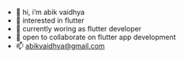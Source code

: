 - 👋 hi, i’m abik vaidhya
- 👀 interested in flutter
- 🌱 currently woring as flutter developer
- 💞️ open to collaborate on flutter app development
- 📫 abikvaidhya@gmail.com

